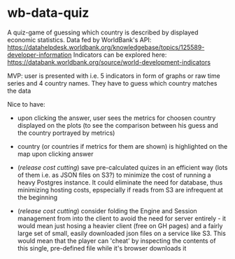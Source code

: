 # wb-data-quiz

A quiz-game of guessing which country is described by displayed economic statistics. 
Data fed by WorldBank's API: https://datahelpdesk.worldbank.org/knowledgebase/topics/125589-developer-information
Indicators can be explored here: https://databank.worldbank.org/source/world-development-indicators


MVP: user is presented with i.e. 5 indicators in form of graphs or raw time series and 4 country names. They have to guess which country matches the data


Nice to have:
- upon clicking the answer, user sees the metrics for choosen country displayed on the plots (to see the comparison between his guess and the country portrayed by metrics)
- country (or countries if metrics for them are shown) is highlighted on the map upon clicking answer

- (_release cost cutting_) save pre-calculated quizes in an efficient way (lots of them i.e. as JSON files on S3?) to minimize the cost of running a heavy Postgres instance. It could eliminate the need for database, thus minimizing hosting costs, epspecially if reads from S3 are infrequent at the beginning

- (_release cost cutting_) consider folding the Engine and Session management from into the client to avoid the need for server entirely - it would mean just hosing a heavier client (free on GH pages) and a fairly large set of small, easily downloaded json files on a service like S3. This would mean that the player can 'cheat' by inspecting the contents of this single, pre-defined file while it's browser downloads it
